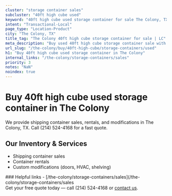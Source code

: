```yaml
---
cluster: "storage container sales"
subcluster: "40ft high cube used"
keyword: "40ft high cube used storage container for sale The Colony, TX"
intent: "Transactional-Local"
page_type: "Location-Product"
city: "The Colony, TX"
title_tag: "The Colony 40ft high cube storage container for sale | LC"
meta_description: "Buy used 40ft high cube storage container sale with local delivery in The Colony, TX. LC Container — local Since 2003. Request a fast quote today."
url_slug: "/the-colony/buy/40ft-high-cube/storage-containers/used"
h1: "Buy 40ft high cube used storage container in The Colony"
internal_links: "/the-colony/storage-containers/sales"
priority: 3
notes: "NaN"
noindex: true
---
```


# Buy 40ft high cube used storage container in The Colony

We provide shipping container sales, rentals, and modifications in The Colony, TX. Call (214) 524-4168 for a fast quote.

## Our Inventory & Services
- Shipping container sales
- Container rentals
- Custom modifications (doors, HVAC, shelving)

<div data-section="internal-links">
### Helpful links
- [/the-colony/storage-containers/sales](/the-colony/storage-containers/sales
</div>

<div data-section="cta">
Get your free quote today — call (214) 524-4168 or <a href="/contact">contact us</a>.
</div>

<script type="application/ld+json">{"@context":"https://schema.org","@type":"FAQPage","mainEntity":[{"@type":"Question","name":"How much does delivery cost in The Colony, TX?","acceptedAnswer":{"@type":"Answer","text":"Delivery costs vary by distance and container size. Most deliveries in The Colony, TX range from $150-$300. Call (214) 524-4168 for an exact quote based on your specific location."}},{"@type":"Question","name":"Do you offer financing or payment plans?","acceptedAnswer":{"@type":"Answer","text":"We accept major credit cards, checks, and can discuss commercial terms for bulk purchases. Call (214) 524-4168 to discuss options."}},{"@type":"Question","name":"Can you customize containers in The Colony, TX?","acceptedAnswer":{"@type":"Answer","text":"Yes — we perform modifications like doors, HVAC, insulation, and shelving. Request a custom quote at (214) 524-4168 or via our contact form."}}]}</script>
